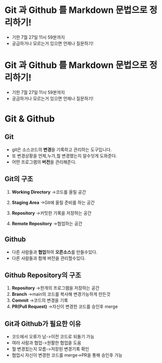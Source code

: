 # Git 과 Github 를 Markdown 문법으로 정리하기!
- 기한 7월 27일 11시 59분까지
- 궁금하거나 모르는거 있으면 언제나 질문하기!

# Git 과 Github 를 Markdown 문법으로 정리하기!
- 기한 7월 27일 11시 59분까지
- 궁금하거나 모르는거 있으면 언제나 질문하기!
# Git & Github

## Git
- git은 소스코드의 **변경**을 기록하고 관리하는 도구입니다.
- 또 변경상황을 언제,누가,뭘 변경했는지 알수잇게 도와준다.
- 어떤 프로그램의 **버전**을 관리해준다.

## Git의 구조
1. **Working Directory**
   ->코드를 올릴 공간

2. **Staging Area**
   ->Git에 올릴 준비를 하는 공간

3. **Repository**
   ->커밋한 기록을 저장하는 공간

4. **Remote Repository**
   ->협업하는 공간

## Github
- 다른 사람들과 **협업**하여 **오픈소스**를 만들수있다.
- 다른 사람들과 함께 버전을 관리할수있다.

## Github Repository의 구조
1. **Repository**
    ->한개의 프로그램을 저장하는 공간
2. **Branch**
    ->main의 코드를 복사해 변경가능하게 만든것
3. **Commit**
    ->코드의 변경을 기록
4. **PR(Pull Request)**
    ->자신이 변경한 코드를 승인후 merge

## Git과 Github가 필요한 이유
- 코드에서 오류가 남->이전 코드로 되돌기 가능
- 여러 사람과 협업->원활한 협업을 도움
- 뭘 변경힜는지 모름->저장된 변경기록 확인
- 협업시 자신이 변경한 코드를 merge->PR을 통해 승인후 가능
